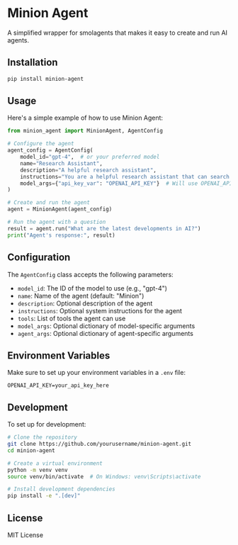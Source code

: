 # Minion Agent

A simplified wrapper for smolagents that makes it easy to create and run AI agents.

## Installation

```bash
pip install minion-agent
```

## Usage

Here's a simple example of how to use Minion Agent:

```python
from minion_agent import MinionAgent, AgentConfig

# Configure the agent
agent_config = AgentConfig(
    model_id="gpt-4",  # or your preferred model
    name="Research Assistant",
    description="A helpful research assistant",
    instructions="You are a helpful research assistant that can search the web and visit webpages.",
    model_args={"api_key_var": "OPENAI_API_KEY"}  # Will use OPENAI_API_KEY from environment
)

# Create and run the agent
agent = MinionAgent(agent_config)

# Run the agent with a question
result = agent.run("What are the latest developments in AI?")
print("Agent's response:", result)
```

## Configuration

The `AgentConfig` class accepts the following parameters:

- `model_id`: The ID of the model to use (e.g., "gpt-4")
- `name`: Name of the agent (default: "Minion")
- `description`: Optional description of the agent
- `instructions`: Optional system instructions for the agent
- `tools`: List of tools the agent can use
- `model_args`: Optional dictionary of model-specific arguments
- `agent_args`: Optional dictionary of agent-specific arguments

## Environment Variables

Make sure to set up your environment variables in a `.env` file:

```env
OPENAI_API_KEY=your_api_key_here
```

## Development

To set up for development:

```bash
# Clone the repository
git clone https://github.com/yourusername/minion-agent.git
cd minion-agent

# Create a virtual environment
python -m venv venv
source venv/bin/activate  # On Windows: venv\Scripts\activate

# Install development dependencies
pip install -e ".[dev]"
```

## License

MIT License